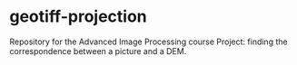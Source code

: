 # geotiff-projection
Repository for the Advanced Image Processing course Project: finding the correspondence between a picture and a DEM.
